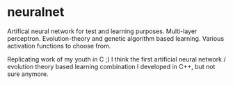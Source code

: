 # neuralnet

Artifical neural network for test and learning purposes. Multi-layer perceptron. Evolution-theory and genetic algorithm based learning. Various activation functions to choose from.  

Replicating work of my youth in C ;) I think the first artificial neural network / evolution theory based learning combination I developed in C++, but not sure anymore.

